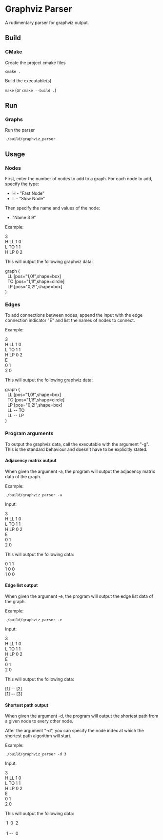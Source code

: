 # Graphviz Parser

A rudimentary parser for graphviz output.

## Build

### CMake

Create the project cmake files

`cmake .`

Build the executable(s)

`make` (or `cmake --build .`)

## Run

### Graphs

Run the parser

`./build/graphviz_parser`

## Usage

### Nodes

First, enter the number of nodes to add to a graph.
For each node to add, specify the type:

* H - "Fast Node"
* L - "Slow Node"

Then specify the name and values of the node:
* "Name 3 9"

Example:

3<br>
H LL 1 0<br>
L TO 1 1<br>
H LP 0 2

This will output the following graphviz data:

graph {<br>
&nbsp;&nbsp;LL [pos="1,0!",shape=box]<br>
&nbsp;&nbsp;TO [pos="1,1!",shape=circle]<br>
&nbsp;&nbsp;LP [pos="0,2!",shape=box]<br>
}

### Edges

To add connections between nodes, append the input with the
edge connection indicator "E" and list the names of nodes
to connect.

Example:

3<br>
H LL 1 0<br>
L TO 1 1<br>
H LP 0 2<br>
E<br>
0 1<br>
2 0

This will output the following graphviz data:

graph {<br>
&nbsp;&nbsp;LL [pos="1,0!",shape=box]<br>
&nbsp;&nbsp;TO [pos="1,1!",shape=circle]<br>
&nbsp;&nbsp;LP [pos="0,2!",shape=box]<br>
&nbsp;&nbsp;LL -- TO<br>
&nbsp;&nbsp;LL -- LP<br>
}

### Program arguments

To output the graphviz data, call the executable with the argument "-g".
This is the standard behaviour and doesn't have to be explicitly stated.

#### Adjacency matrix output

When given the argument -a, the program will output the
adjacency matrix data of the graph.

Example:

```./build/graphviz_parser -a```

Input:

3<br>
H LL 1 0<br>
L TO 1 1<br>
H LP 0 2<br>
E<br>
0 1<br>
2 0

This will output the following data:

0 1 1<br>
1 0 0<br>
1 0 0

#### Edge list output

When given the argument -e, the program will output the
edge list data of the graph.

Example:

```./build/graphviz_parser -e```

Input:

3<br>
H LL 1 0<br>
L TO 1 1<br>
H LP 0 2<br>
E<br>
0 1<br>
2 0

This will output the following data:

[1] -- [2]<br>
[1] -- [3]

#### Shortest path output

When given the argument -d, the program will output the
shortest path from a given node to every other node.

After the argument "-d", you can specify the node index at
which the shortest path algorithm will start.

Example:

```./build/graphviz_parser -d 3```

Input:

3<br>
H LL 1 0<br>
L TO 1 1<br>
H LP 0 2<br>
E<br>
0 1<br>
2 0

This will output the following data:

&nbsp;1&nbsp;&nbsp;0&nbsp;&nbsp;2&nbsp;
<br><br>
&nbsp;1&nbsp;--&nbsp;&nbsp;0&nbsp;
